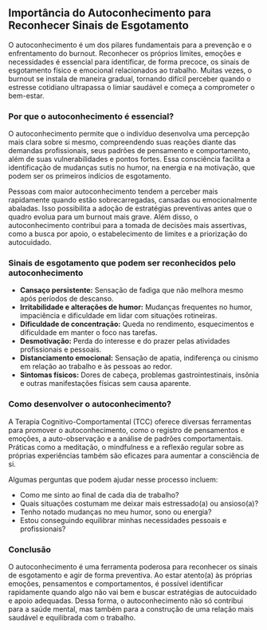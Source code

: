 
## Importância do Autoconhecimento para Reconhecer Sinais de Esgotamento

O autoconhecimento é um dos pilares fundamentais para a prevenção e o enfrentamento do burnout. Reconhecer os próprios limites, emoções e necessidades é essencial para identificar, de forma precoce, os sinais de esgotamento físico e emocional relacionados ao trabalho. Muitas vezes, o burnout se instala de maneira gradual, tornando difícil perceber quando o estresse cotidiano ultrapassa o limiar saudável e começa a comprometer o bem-estar.

### Por que o autoconhecimento é essencial?

O autoconhecimento permite que o indivíduo desenvolva uma percepção mais clara sobre si mesmo, compreendendo suas reações diante das demandas profissionais, seus padrões de pensamento e comportamento, além de suas vulnerabilidades e pontos fortes. Essa consciência facilita a identificação de mudanças sutis no humor, na energia e na motivação, que podem ser os primeiros indícios de esgotamento.

Pessoas com maior autoconhecimento tendem a perceber mais rapidamente quando estão sobrecarregadas, cansadas ou emocionalmente abaladas. Isso possibilita a adoção de estratégias preventivas antes que o quadro evolua para um burnout mais grave. Além disso, o autoconhecimento contribui para a tomada de decisões mais assertivas, como a busca por apoio, o estabelecimento de limites e a priorização do autocuidado.

### Sinais de esgotamento que podem ser reconhecidos pelo autoconhecimento

- **Cansaço persistente:** Sensação de fadiga que não melhora mesmo após períodos de descanso.
- **Irritabilidade e alterações de humor:** Mudanças frequentes no humor, impaciência e dificuldade em lidar com situações rotineiras.
- **Dificuldade de concentração:** Queda no rendimento, esquecimentos e dificuldade em manter o foco nas tarefas.
- **Desmotivação:** Perda do interesse e do prazer pelas atividades profissionais e pessoais.
- **Distanciamento emocional:** Sensação de apatia, indiferença ou cinismo em relação ao trabalho e às pessoas ao redor.
- **Sintomas físicos:** Dores de cabeça, problemas gastrointestinais, insônia e outras manifestações físicas sem causa aparente.

### Como desenvolver o autoconhecimento?

A Terapia Cognitivo-Comportamental (TCC) oferece diversas ferramentas para promover o autoconhecimento, como o registro de pensamentos e emoções, a auto-observação e a análise de padrões comportamentais. Práticas como a meditação, o mindfulness e a reflexão regular sobre as próprias experiências também são eficazes para aumentar a consciência de si.

Algumas perguntas que podem ajudar nesse processo incluem:

- Como me sinto ao final de cada dia de trabalho?
- Quais situações costumam me deixar mais estressado(a) ou ansioso(a)?
- Tenho notado mudanças no meu humor, sono ou energia?
- Estou conseguindo equilibrar minhas necessidades pessoais e profissionais?

### Conclusão

O autoconhecimento é uma ferramenta poderosa para reconhecer os sinais de esgotamento e agir de forma preventiva. Ao estar atento(a) às próprias emoções, pensamentos e comportamentos, é possível identificar rapidamente quando algo não vai bem e buscar estratégias de autocuidado e apoio adequadas. Dessa forma, o autoconhecimento não só contribui para a saúde mental, mas também para a construção de uma relação mais saudável e equilibrada com o trabalho.
```
